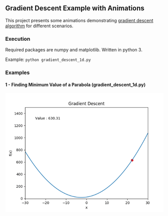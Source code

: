 ## Gradient Descent Example with Animations
This project presents some animations demonstrating [gradient descent algorithm](http://en.wikipedia.org/wiki/Gradient_descent) for different scenarios.

### Execution

Required packages are numpy and matplotlib. Written in python 3.

Example: `python gradient_descent_1d.py`

### Examples

#### 1 - Finding Minimum Value of a Parabola (gradient_descent_1d.py)

![](gradient_descent_1d.gif)
